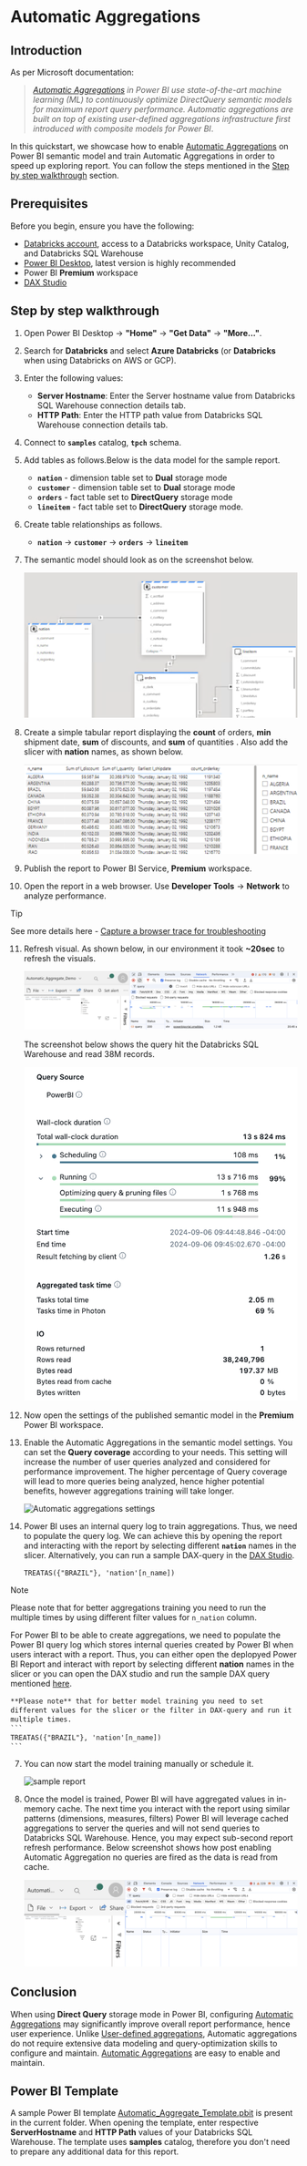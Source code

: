 # Automatic Aggregations

## Introduction
As per Microsoft documentation:
> _[Automatic Aggregations](https://learn.microsoft.com/en-us/power-bi/enterprise/aggregations-auto) in Power BI use state-of-the-art machine learning (ML) to continuously optimize DirectQuery semantic models for maximum report query performance. Automatic aggregations are built on top of existing user-defined aggregations infrastructure first introduced with composite models for Power BI_.

In this quickstart, we showcase how to enable [Automatic Aggregations](https://learn.microsoft.com/en-us/power-bi/enterprise/aggregations-auto) on Power BI semantic model and train Automatic Aggregations in order to speed up exploring report. You can follow the steps mentioned in the [Step by step walkthrough](#step-by-step-walkthrough) section.



## Prerequisites

Before you begin, ensure you have the following:

- [Databricks account](https://databricks.com/), access to a Databricks workspace, Unity Catalog, and Databricks SQL Warehouse
- [Power BI Desktop](https://powerbi.microsoft.com/desktop/), latest version is highly recommended
- Power BI **Premium** workspace
- [DAX Studio](https://daxstudio.org/)



## Step by step walkthrough

1. Open Power BI Desktop → **"Home"** → **"Get Data"** → **"More..."**.

2. Search for **Databricks** and select **Azure Databricks** (or **Databricks** when using Databricks on AWS or GCP).

3. Enter the following values:
   - **Server Hostname**: Enter the Server hostname value from Databricks SQL Warehouse connection details tab.
   - **HTTP Path**: Enter the HTTP path value  from Databricks SQL Warehouse connection details tab.

4. Connect to **`samples`** catalog, **`tpch`** schema.

5. Add tables as follows.Below is the data model for the sample report.
   - **`nation`** - dimension table set to **Dual** storage mode
   - **`customer`** - dimension table set to **Dual** storage mode
   - **`orders`** - fact table set to **DirectQuery** storage mode
   - **`lineitem`** - fact table set to **DirectQuery** storage mode.

6. Create table relationships as follows.
   - **`nation`** → **`customer`** → **`orders`** → **`lineitem`** 

7. The semantic model should look as on the screenshot below.

    <img width="600" src="./images/DataModel.png" alt="Data model" />

8. Create a simple tabular report displaying the **count** of orders, **min** shipment date, **sum** of discounts, and **sum** of quantities . Also add the slicer with **nation** names, as shown below.

    <img width="500" src="./images/DQ_Report_1.png" alt="Test report" />


9. Publish the report to Power BI Service, **Premium** workspace.

10. Open the report in a web browser. Use **Developer Tools** → **Network** to analyze performance.
> [!TIP]
> See more details here - [Capture a browser trace for troubleshooting](https://learn.microsoft.com/en-us/azure/azure-portal/capture-browser-trace)

11. Refresh visual. As shown below, in our environment it took **~20sec** to refresh the visuals.

    ![Browser network trace](./images/PreAA.png)

    The screenshot below shows the query hit the Databricks SQL Warehouse and read 38M records. 

    ![Query profile](./images/PreAADBSQL.png)

4. Now open the settings of the published semantic model in the **Premium** Power BI workspace.

5. Enable the Automatic Aggregations in the semantic model settings. You can set the **Query coverage** according to your needs. This setting will increase the number of user queries analyzed and considered for performance improvement. The higher percentage of Query coverage will lead to more queries being analyzed, hence higher potential benefits, however aggregations training will take longer. 

    ![Automatic aggregations settings](./images/AAenablement.png)

6. Power BI uses an internal query log to train aggregations. Thus, we need to populate the query log. We can achieve this by opening the report and interacting with the report by selecting different **`nation`** names in the slicer. Alternatively, you can run a sample DAX-query in the [DAX Studio](https://daxstudio.org/).

    ```
    TREATAS({"BRAZIL"}, 'nation'[n_name])
    ```
> [!NOTE]
> Please note that for better aggregations training you need to run the multiple times by using different filter values for `n_nation` column.
 
For Power BI to be able to create aggregations, we need to populate the Power BI query log which stores internal queries created by Power BI when users interact with a report. Thus, you can either open the deplopyed Power BI Report and interact with report by selecting different **nation** names in the slicer or you can open the DAX studio and run the sample DAX query mentioned [here](./DAX/Dax_query).
   
    **Please note** that for better model training you need to set different values for the slicer or the filter in DAX-query and run it multiple times.
    ```
    TREATAS({"BRAZIL"}, 'nation'[n_name])
    ```

7. You can now start the model training manually or schedule it.

    ![sample report](./images/TrainAA.png)
   
8. Once the model is trained, Power BI will have aggregated values in in-memory cache. The next time you interact with the report using similar patterns (dimensions, measures, filters) Power BI will leverage cached aggregations to server the queries and will not send queries to Databricks SQL Warehouse. Hence, you may expect sub-second report refresh performance.
Below screenshot shows how post enabling Automatic Aggregation no queries are fired as the data is read from cache.

    ![sample report](./images/postAA.png)

## Conclusion
When using **Direct Query** storage mode in Power BI, configuring [Automatic Aggregations](https://learn.microsoft.com/en-us/power-bi/enterprise/aggregations-auto) may significantly improve overall 
report performance, hence user experience. Unlike [User-defined aggregations](https://learn.microsoft.com/en-us/power-bi/transform-model/aggregations-advanced), Automatic aggregations do not require extensive data modeling and query-optimization skills to configure and maintain. [Automatic Aggregations](https://learn.microsoft.com/en-us/power-bi/enterprise/aggregations-auto) are easy to enable and maintain.

## Power BI Template 

A sample Power BI template [Automatic_Aggregate_Template.pbit](./Automatic_Aggregations.pbit) is present in the current folder. When opening the template, enter respective **ServerHostname** and **HTTP Path** values of your Databricks SQL Warehouse. The template uses **samples** catalog, therefore you don't need to prepare any additional data for this report.

